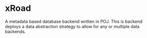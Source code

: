 # xRoad
A metadata based database backend written in POJ. This is backend deploys a data abstraction strategy to allow for any or multiple data backends.
